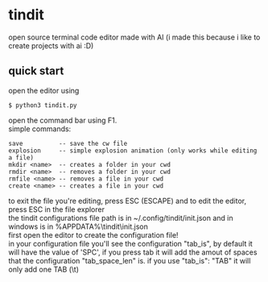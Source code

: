 # tindit
open source terminal code editor made with AI (i made this because i like to create projects with ai :D)

## quick start
open the editor using
```console
$ python3 tindit.py
```

open the command bar using F1.<br>
simple commands:
```command
save          -- save the cw file
explosion     -- simple explosion animation (only works while editing a file)
mkdir <name>  -- creates a folder in your cwd
rmdir <name>  -- removes a folder in your cwd
rmfile <name> -- removes a file in your cwd
create <name> -- creates a file in your cwd
```

to exit the file you're editing, press ESC (ESCAPE) and to edit the editor, press ESC in the file explorer<br>
the tindit configurations file path is in ~/.config/tindit/init.json and in windows is in %APPDATA%\tindit\init.json<br>
first open the editor to create the configuration file!<br>
in your configuration file you'll see the configuration "tab_is", by default it will have the value of 'SPC', if you press tab it will add the amout of spaces that the configuration "tab_space_len" is. if you use "tab_is": "TAB" it will only add one TAB (\t)
